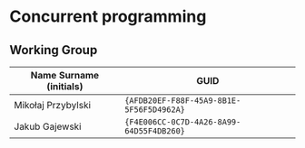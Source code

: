 # Concurrent programming

## Working Group

| Name Surname (initials) | GUID                                     |
| ----------------------- | ---------------------------------------- |
| Mikołaj Przybylski      | `{AFDB20EF-F88F-45A9-8B1E-5F56F5D4962A}` |
| Jakub Gajewski          | `{F4E006CC-0C7D-4A26-8A99-64D55F4DB260}` |

